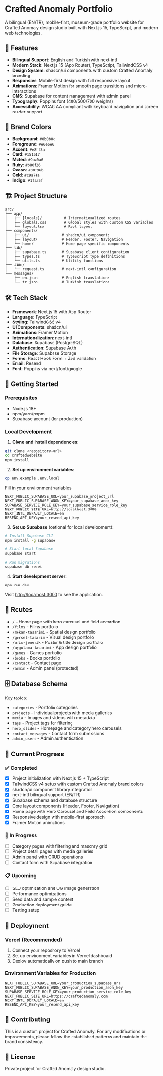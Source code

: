 # Crafted Anomaly Portfolio

A bilingual (EN/TR), mobile-first, museum-grade portfolio website for Crafted Anomaly design studio built with Next.js 15, TypeScript, and modern web technologies.

## 🚀 Features

- **Bilingual Support**: English and Turkish with next-intl
- **Modern Stack**: Next.js 15 (App Router), TypeScript, TailwindCSS v4
- **Design System**: shadcn/ui components with custom Crafted Anomaly branding
- **Responsive**: Mobile-first design with full responsive layout
- **Animations**: Framer Motion for smooth page transitions and micro-interactions
- **CMS**: Supabase for content management with admin panel
- **Typography**: Poppins font (400/500/700 weights)
- **Accessibility**: WCAG AA compliant with keyboard navigation and screen reader support

## 🎨 Brand Colors

- **Background**: `#0b0b0c`
- **Foreground**: `#e6e6e6`
- **Accent**: `#e8ff3a`
- **Card**: `#151517`
- **Muted**: `#9aa0a6`
- **Ruby**: `#b80f26`
- **Ocean**: `#00796b`
- **Gold**: `#c9a74a`
- **Indigo**: `#1f3a5f`

## 🏗️ Project Structure

```
src/
├── app/
│   ├── [locale]/          # Internationalized routes
│   ├── globals.css        # Global styles with custom CSS variables
│   └── layout.tsx         # Root layout
├── components/
│   ├── ui/               # shadcn/ui components
│   ├── layout/           # Header, Footer, Navigation
│   └── home/             # Home page specific components
├── lib/
│   ├── supabase.ts       # Supabase client configuration
│   ├── types.ts          # TypeScript type definitions
│   └── utils.ts          # Utility functions
├── i18n/
│   └── request.ts        # next-intl configuration
└── messages/
    ├── en.json           # English translations
    └── tr.json           # Turkish translations
```

## 🛠️ Tech Stack

- **Framework**: Next.js 15 with App Router
- **Language**: TypeScript
- **Styling**: TailwindCSS v4
- **UI Components**: shadcn/ui
- **Animations**: Framer Motion
- **Internationalization**: next-intl
- **Database**: Supabase (PostgreSQL)
- **Authentication**: Supabase Auth
- **File Storage**: Supabase Storage
- **Forms**: React Hook Form + Zod validation
- **Email**: Resend
- **Font**: Poppins via next/font/google

## 🚀 Getting Started

### Prerequisites

- Node.js 18+ 
- npm/yarn/pnpm
- Supabase account (for production)

### Local Development

1. **Clone and install dependencies**:
```bash
git clone <repository-url>
cd craftedwebsite
npm install
```

2. **Set up environment variables**:
```bash
cp env.example .env.local
```

Fill in your environment variables:
```env
NEXT_PUBLIC_SUPABASE_URL=your_supabase_project_url
NEXT_PUBLIC_SUPABASE_ANON_KEY=your_supabase_anon_key
SUPABASE_SERVICE_ROLE_KEY=your_supabase_service_role_key
NEXT_PUBLIC_SITE_URL=http://localhost:3000
NEXT_INTL_DEFAULT_LOCALE=en
RESEND_API_KEY=your_resend_api_key
```

3. **Set up Supabase** (optional for local development):
```bash
# Install Supabase CLI
npm install -g supabase

# Start local Supabase
supabase start

# Run migrations
supabase db reset
```

4. **Start development server**:
```bash
npm run dev
```

Visit [http://localhost:3000](http://localhost:3000) to see the application.

## 📱 Routes

- `/` - Home page with hero carousel and field accordion
- `/films` - Films portfolio
- `/mekan-tasarimi` - Spatial design portfolio  
- `/gorsel-tasarim` - Visual design portfolio
- `/afis-jenerik` - Poster & title design portfolio
- `/uygulama-tasarimi` - App design portfolio
- `/games` - Games portfolio
- `/books` - Books portfolio
- `/contact` - Contact page
- `/admin` - Admin panel (protected)

## 🗄️ Database Schema

Key tables:
- `categories` - Portfolio categories
- `projects` - Individual projects with media galleries
- `media` - Images and videos with metadata
- `tags` - Project tags for filtering
- `hero_slides` - Homepage and category hero carousels
- `contact_messages` - Contact form submissions
- `admin_users` - Admin authentication

## 🎯 Current Progress

### ✅ Completed
- [x] Project initialization with Next.js 15 + TypeScript
- [x] TailwindCSS v4 setup with custom Crafted Anomaly brand colors
- [x] shadcn/ui component library integration
- [x] next-intl bilingual support (EN/TR)
- [x] Supabase schema and database structure
- [x] Core layout components (Header, Footer, Navigation)
- [x] Home page with Hero Carousel and Field Accordion components
- [x] Responsive design with mobile-first approach
- [x] Framer Motion animations

### 🚧 In Progress
- [ ] Category pages with filtering and masonry grid
- [ ] Project detail pages with media galleries
- [ ] Admin panel with CRUD operations
- [ ] Contact form with Supabase integration

### 📋 Upcoming
- [ ] SEO optimization and OG image generation
- [ ] Performance optimizations
- [ ] Seed data and sample content
- [ ] Production deployment guide
- [ ] Testing setup

## 🚀 Deployment

### Vercel (Recommended)

1. Connect your repository to Vercel
2. Set up environment variables in Vercel dashboard
3. Deploy automatically on push to main branch

### Environment Variables for Production

```env
NEXT_PUBLIC_SUPABASE_URL=your_production_supabase_url
NEXT_PUBLIC_SUPABASE_ANON_KEY=your_production_anon_key
SUPABASE_SERVICE_ROLE_KEY=your_production_service_role_key
NEXT_PUBLIC_SITE_URL=https://craftedanomaly.com
NEXT_INTL_DEFAULT_LOCALE=en
RESEND_API_KEY=your_resend_api_key
```

## 🤝 Contributing

This is a custom project for Crafted Anomaly. For any modifications or improvements, please follow the established patterns and maintain the brand consistency.

## 📄 License

Private project for Crafted Anomaly design studio.
